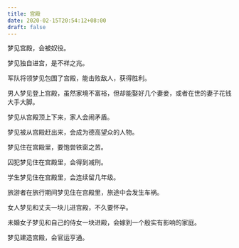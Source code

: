 ```yaml
---
title: 宫殿
date: 2020-02-15T20:54:12+08:00
draft: false
---
```


梦见宫殿，会被奴役。<br>


梦见独自进宫，是不祥之兆。<br>


军队将领梦见包围了宫殿，能击败敌人，获得胜利。<br>


男人梦见登上宫殿，虽然家境不富裕，但却能娶好几个妻妾，或者在世的妻子花钱大手大脚。<br>


梦见从宫殿顶上下来，家人会闹矛盾。<br>


梦见被从宫殿赶出来，会成为德高望众的人物。<br>


梦见住在宫殿里，要饱尝铁窗之苦。<br>


囚犯梦见住在宫殿里，会得到减刑。<br>


学生梦见住在宫殿里，会连续留几年级。<br>


旅游者在旅行期间梦见住在宫殿里，旅途中会发生车祸。<br>


女人梦见和丈夫一块儿进宫殿，不久要怀孕。<br>


未婚女子梦见和自己的侍女一块进殿，会嫁到一个殷实有影响的家庭。<br>


梦见建造宫殿，会官运亨通。<br>
